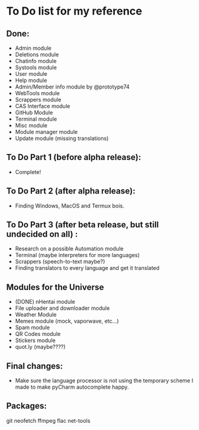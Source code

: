 # To Do list for my reference

## Done:
 - Admin module
 - Deletions module
 - Chatinfo module
 - Systools module
 - User module
 - Help module
 - Admin/Member info module by @prototype74
 - WebTools module
 - Scrappers module
 - CAS Interface module
 - GitHub Module
 - Terminal module
 - Misc module
 - Module manager module
 - Update module (missing translations)

## To Do Part 1 (before alpha release):
 - Complete!

## To Do Part 2 (after alpha release):
 - Finding Windows, MacOS and Termux bois.

## To Do Part 3 (after beta release, but still undecided on all) :
 - Research on a possible Automation module
 - Terminal (maybe interpreters for more languages)
 - Scrappers (speech-to-text maybe?)
 - Finding translators to every language and get it translated

## Modules for the Universe
 - (DONE) nHentai module
 - File uploader and downloader module
 - Weather Module
 - Memes module (mock, vaporwave, etc...)
 - Spam module
 - QR Codes module
 - Stickers module
 - quot.ly (maybe????)

## Final changes:
 - Make sure the language processor is not using the temporary scheme I made to make pyCharm autocomplete happy.
 
 
## Packages:
git neofetch ffmpeg flac net-tools
